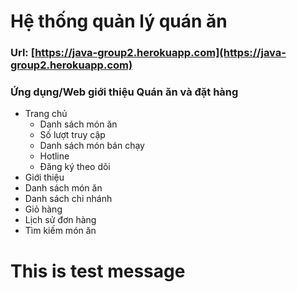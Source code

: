 
# Hệ thống quản lý quán ăn
### Url: [https://java-group2.herokuapp.com](https://java-group2.herokuapp.com)
### Ứng dụng/Web giới thiệu Quán ăn và đặt hàng
- Trang chủ
  - Danh sách món ăn
  - Số lượt truy cập
  - Danh sách món bán chạy
  - Hotline
  - Đăng ký theo dõi
- Giới thiệu
- Danh sách món ăn
- Danh sách chi nhánh
- Giỏ hàng
- Lịch sử đơn hàng
- Tìm kiếm món ăn

# This is test message
